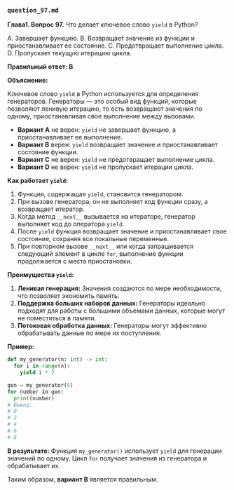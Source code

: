 ### `question_97.md`

**Глава1. Вопрос 97.** Что делает ключевое слово `yield` в Python?

A.  Завершает функцию.
B.  Возвращает значение из функции и приостанавливает ее состояние.
C.  Предотвращает выполнение цикла.
D.  Пропускает текущую итерацию цикла.

**Правильный ответ: B**

**Объяснение:**

Ключевое слово `yield` в Python используется для определения генераторов. Генераторы — это особый вид функций, которые позволяют ленивую итерацию, то есть возвращают значения по одному, приостанавливая свое выполнение между вызовами.

*   **Вариант A** не верен: `yield` не завершает функцию, а приостанавливает ее выполнение.
*   **Вариант B** верен: `yield` возвращает значение и приостанавливает состояние функции.
*   **Вариант C** не верен: `yield` не предотвращает выполнение цикла.
*   **Вариант D** не верен: `yield` не пропускает итерации цикла.

**Как работает `yield`:**

1.  Функция, содержащая `yield`, становится генератором.
2.  При вызове генератора, он не выполняет код функции сразу, а возвращает итератор.
3.  Когда метод `__next__` вызывается на итераторе, генератор выполняет код до оператора `yield`.
4.  После `yield` функция возвращает значение и приостанавливает свое состояние, сохраняя все локальные переменные.
5.  При повторном вызове `__next__` или когда запрашивается следующий элемент в цикле `for`, выполнение функции продолжается с места приостановки.

**Преимущества `yield`:**

1.  **Ленивая генерация:** Значения создаются по мере необходимости, что позволяет экономить память.
2.  **Поддержка больших наборов данных:** Генераторы идеально подходят для работы с большими объемами данных, которые могут не поместиться в памяти.
3.  **Потоковая обработка данных:** Генераторы могут эффективно обрабатывать данные по мере их поступления.

**Пример:**

```python
def my_generator(n: int) -> int:
  for i in range(n):
    yield i * 2

gen = my_generator(5)
for number in gen:
  print(number)
# Вывод:
# 0
# 2
# 4
# 6
# 8
```
**В результате:**
Функция `my_generator()` использует `yield` для генерации значений по одному. Цикл `for` получает значения из генератора и обрабатывает их.

Таким образом, **вариант B** является правильным.
